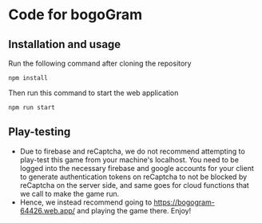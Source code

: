 # Code for bogoGram
## Installation and usage
Run the following command after cloning the repository

`npm install`

Then run this command to start the web application

`npm run start`

## Play-testing
- Due to firebase and reCaptcha, we do not recommend attempting to play-test this game from your machine's localhost. You need to be logged into the necessary firebase and google accounts for your client to generate authentication tokens on reCaptcha to not be blocked by reCaptcha on the server side, and same goes for cloud functions that we call to make the game run.
- Hence, we instead recommend going to https://bogogram-64426.web.app/ and playing the game there. Enjoy!